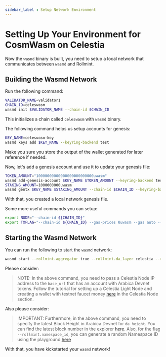 ```yaml
---
sidebar_label : Setup Network Environment
---
```


# Setting Up Your Environment for CosmWasm on Celestia

Now the `wasmd` binary is built, you need to setup a local network
that communicates between `wasmd` and Rollmint.

## Building the Wasmd Network

Run the following command:

```sh
VALIDATOR_NAME=validator1
CHAIN_ID=celeswasm
wasmd init $VALIDATOR_NAME --chain-id $CHAIN_ID
```

This initializes a chain called `celeswasm` with `wasmd` binary.

The following command helps us setup accounts for genesis:

```sh
KEY_NAME=celeswasm-key
wasmd keys add $KEY_NAME --keyring-backend test
```

Make you sure you store the output of the wallet generated
for later reference if needed.

Now, let's add a genesis account and use it to update your genesis file:

```sh
TOKEN_AMOUNT="10000000000000000000000000uwasm"
wasmd add-genesis-account $KEY_NAME $TOKEN_AMOUNT --keyring-backend test
STAKING_AMOUNT=1000000000uwasm
wasmd gentx $KEY_NAME $STAKING_AMOUNT --chain-id $CHAIN_ID --keyring-backend test
```

With that, you created a local network genesis file.

Some more useful commands you can setup:

<!-- markdownlint-disable MD013 -->
```sh
export NODE="--chain-id ${CHAIN_ID}"
export TXFLAG="--chain-id ${CHAIN_ID} --gas-prices 0uwasm --gas auto --gas-adjustment 1.3"
```
<!-- markdownlint-enable MD013 -->

## Starting the Wasmd Network

You can run the following to start the `wasmd` network:

<!-- markdownlint-disable MD013 -->
```sh
wasmd start --rollmint.aggregator true --rollmint.da_layer celestia --rollmint.da_config='{"base_url":"http://XXX.XXX.XXX.XXX:26658","timeout":60000000000,"gas_limit":6000000}' --rollmint.namespace_id 000000000000FFFF --rollmint.da_start_height XXXXX
```
<!-- markdownlint-enable MD013 -->

Please consider:

> NOTE: In the above command, you need to pass a Celestia Node IP address
  to the `base_url` that has an account with Arabica Devnet tokens. Follow
  the tutorial for setting up a Celestia Light Node and creating a wallet
  with testnet faucet money [here](./node-tutorial.mdx) in the Celestia Node section.

Also please consider:

> IMPORTANT: Furthermore, in the above command, you need to specify the latest
  Block Height in Arabica Devnet for `da_height`. You can find the latest block number
  in the explorer [here](https://explorer.celestia.observer/arabica). Also,
  for the flag `--rollmint.namespace_id`, you can generate a random Namespace
  ID using the playground [here](https://go.dev/play/p/7ltvaj8lhRl)

With that, you have kickstarted your `wasmd` network!
